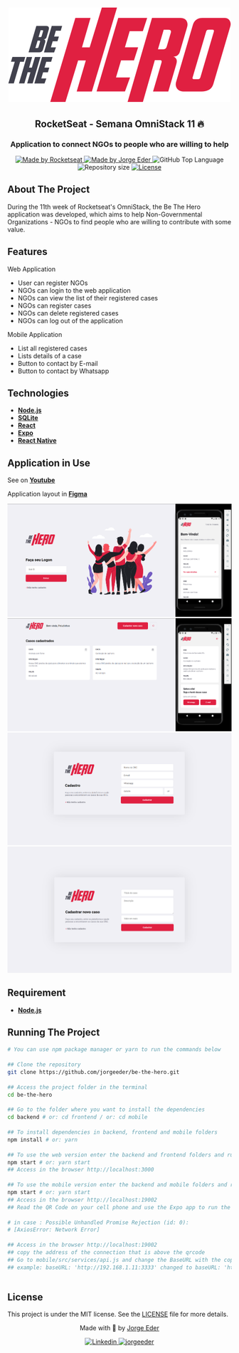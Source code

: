 <div>
  <h1 align="center"> 
    <img alt="logo be the hero" src="./docImages/logo.svg">
  </h1>
  <h2 align="center"> 
  RocketSeat - Semana OmniStack 11 🔥
  </h2>
  <h3 align="center"> 
  Application to connect NGOs to people who are willing to help
  </h3>

  <p align="center">
    <a href="https://rocketseat.com.br">
      <img alt="Made by Rocketseat" src="https://img.shields.io/badge/made%20by-Rocketseat-blueviolet?style=plastic">
    </a>
    <a href="https://github.com/jorgeeder"> 
      <img alt="Made by Jorge Eder" src="https://img.shields.io/badge/solved%20by-Jorge%20Eder-blueviolet?style=plastic">
    </a>
    <img alt="GitHub Top Language" src="https://img.shields.io/github/languages/top/jorgeeder/be-the-hero?color=blue&style=plastic">
    <img alt="Repository size" src="https://img.shields.io/github/repo-size/jorgeeder/be-the-hero?style=plastic"/>
    <a href="https://opensource.org/licenses/MIT">
      <img alt="License" src="https://img.shields.io/badge/license-MIT-brightgreen?style=plastic">
    </a>
  </p>
</div>

## About The Project

During the 11th week of Rocketseat's OmniStack, the Be The Hero application was developed, which aims to help Non-Governmental Organizations - NGOs to find people who are willing to contribute with some value.


## Features

Web Application
 
- User can register NGOs
- NGOs can login to the web application
- NGOs can view the list of their registered cases
- NGOs can register cases
- NGOs can delete registered cases
- NGOs can log out of the application

Mobile Application

- List all registered cases
- Lists details of a case
- Button to contact by E-mail
- Button to contact by Whatsapp


## Technologies

-   **[Node.js](https://nodejs.org/)**
-   **[SQLite](https://www.sqlite.org/)**
-   **[React](https://reactjs.org/)**
-   **[Expo](https://expo.io/)**
-   **[React Native](https://reactnative.dev/)**


## Application in Use

See on  **[Youtube](https://www.youtube.com/watch?v=dFZhJ1uWTmE&list=PLUIvd9-i3UB-83d6xifzWlAuQalJl00cT&index=6)**

Application layout in  **[Figma](https://www.figma.com/file/2C2yvw7jsCOGmaNUDftX9n/Be-The-Hero---OmniStack-11?node-id=0%3A1)**

![initialScreen](./docImages/initialScreen.png)
![detailsScreen](./docImages/details.png)
![ongRegistrationScreen](./docImages/ong.png)
![caseRegistrationScreen](./docImages/case.png)

## Requirement

-   **[Node.js](https://nodejs.org/)**


## Running The Project

```bash
# You can use npm package manager or yarn to run the commands below

## Clone the repository
git clone https://github.com/jorgeeder/be-the-hero.git

## Access the project folder in the terminal
cd be-the-hero

## Go to the folder where you want to install the dependencies
cd backend # or: cd frontend / or: cd mobile

## To install dependencies in backend, frontend and mobile folders
npm install # or: yarn

## To use the web version enter the backend and frontend folders and run
npm start # or: yarn start
## Access in the browser http://localhost:3000

## To use the mobile version enter the backend and mobile folders and run
npm start # or: yarn start
## Access in the browser http://localhost:19002
## Read the QR Code on your cell phone and use the Expo app to run the mobile version on your smartphone, or use an Android/iOS emulator to run it on your computer.

# in case : Possible Unhandled Promise Rejection (id: 0):
# [AxiosError: Network Error]

## Access in the browser http://localhost:19002
## copy the address of the connection that is above the qrcode
## Go to mobile/src/services/api.js and change the BaseURL with the copied connection address
## example: baseURL: 'http://192.168.1.11:3333' changed to baseURL: 'http://192.168.10.80:3333'



```
## License

This project is under the MIT license. See the [LICENSE](/LICENSE) file for more details.


<div align="center">
  <p> Made with 💜 by <a href="https://github.com/jorgeeder">Jorge Eder</a> </p>
  <p>
    <a href="https://www.linkedin.com/in/jorgeeder/">
      <img alt="Linkedin" src="https://img.shields.io/badge/-Jorge%20Eder-blue?style=plastic&logo=linkedin&link=https://www.linkedin.com/in/jorgeeder/">
    </a>
    <a href = "mailto:jorgeeder.dev@gmail.com">
      <img alt="jorgeeder" src="https://img.shields.io/badge/-jorgeeder.dev@gmail.com-ff512f?style=plastic&logo=Gmail&logoColor=white&link=mailto:jorgeeder.dev@gmail.com">
    </a>
  </p>
</div>